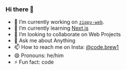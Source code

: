 ### Hi there 👋

<!--
**ansar062/ansar062** is a ✨ _special_ ✨ repository because its `README.md` (this file) appears on your GitHub profile. -->

- 🔭 I’m currently working on [`zippy-web`](https://github.com/Hamzakhvlid/Derma-AI).
- 🌱 I’m currently learning [Next.js](https://nextjs.org/)
- 👯 I’m looking to collaborate on Web Projects
- 💬 Ask me about Anything
- 📫 How to reach me on Insta: [@code.brew1](https://www.instagram.com/code.brew1/)
- 😄 Pronouns: he/him
- ⚡ Fun fact: code

